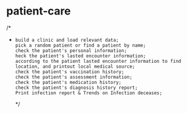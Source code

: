 # patient-care

/\*

-     build a clinic and load relevant data;
      pick a random patient or find a patient by name;
      check the patient's personal information;
      heck the patient's lasted encounter information;
      according to the patient lasted encounter information to find location, and printout local medical source;
      check the patient's vaccination history;
      check the patient's assessment information;
      check the patient's medication history;
      check the patient's diagnosis history report;
      Print infection report & Trends on Infection deceases;

  \*/
